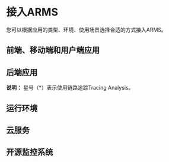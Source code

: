 # 接入ARMS

您可以根据应用的类型、环境、使用场景选择合适的方式接入ARMS。



## 前端、移动端和用户端应用

## 后端应用

**说明：** 星号（\*）表示使用链路追踪Tracing Analysis。

## 运行环境

## 云服务

## 开源监控系统

